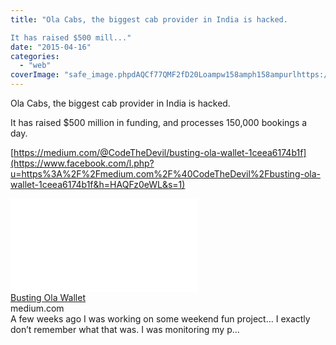 ```yaml
---
title: "Ola Cabs, the biggest cab provider in India is hacked. 

It has raised $500 mill..."
date: "2015-04-16"
categories: 
  - "web"
coverImage: "safe_image.phpdAQCf77QMF2fD20Loampw158amph158ampurlhttps://d262ilb51hltx0.cloudfront.net/max/800/1*d4q_56xEp-R24lYxpr_jRA1.jpeg"
---
```


Ola Cabs, the biggest cab provider in India is hacked.  
  
It has raised $500 million in funding, and processes 150,000 bookings a day.  
  
[https://medium.com/@CodeTheDevil/busting-ola-wallet-1ceea6174b1f](https://www.facebook.com/l.php?u=https%3A%2F%2Fmedium.com%2F%40CodeTheDevil%2Fbusting-ola-wallet-1ceea6174b1f&h=HAQFz0eWL&s=1)  
  
[![](images/safe_image.php?d=AQCf77QMF2fD20Lo&w=158&h=158&url=https%3A%2F%2Fd262ilb51hltx0.cloudfront.net%2Fmax%2F800%2F1%2Ad4q_56xEp-R24lYxpr_jRA.jpeg)](https://www.facebook.com/l.php?u=https%3A%2F%2Fmedium.com%2F%40CodeTheDevil%2Fbusting-ola-wallet-1ceea6174b1f&h=OAQFeCwiM&s=1)  
[Busting Ola Wallet](https://www.facebook.com/l.php?u=https%3A%2F%2Fmedium.com%2F%40CodeTheDevil%2Fbusting-ola-wallet-1ceea6174b1f%3Ffb_ref%3DDefault%26fb_source%3Dmessage&h=yAQEvYiKU&s=1)  
medium.com  
A few weeks ago I was working on some weekend fun project… I exactly don’t remember what that was. I was monitoring my p…
